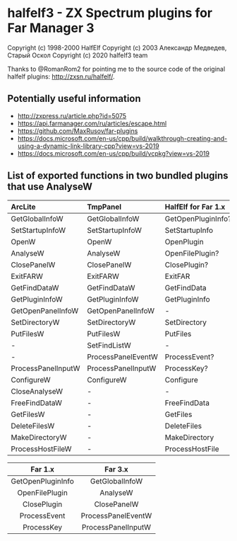 # halfelf3 - ZX Spectrum plugins for Far Manager 3

Copyright (c) 1998-2000 HalfElf
Copyright (c) 2003 Александр Медведев, Старый Оскол
Copyright (c) 2020 halfelf3 team

Thanks to @RomanRom2 for pointing me to the source code
of the original halfelf plugins:
<http://zxsn.ru/halfelf/>.

## Potentially useful information

- <http://zxpress.ru/article.php?id=5075>
- <https://api.farmanager.com/ru/articles/escape.html>
- <https://github.com/MaxRusov/far-plugins>
- <https://docs.microsoft.com/en-us/cpp/build/walkthrough-creating-and-using-a-dynamic-link-library-cpp?view=vs-2019>
- <https://docs.microsoft.com/en-us/cpp/build/vcpkg?view=vs-2019>

## List of exported functions in two bundled plugins that use AnalyseW

| ArcLite          |TmpPanel          |HalfElf for Far 1.x |
|:-----------------|:-----------------|:-------------------|
|GetGlobalInfoW    |GetGlobalInfoW    |GetOpenPluginInfo?  |
|SetStartupInfoW   |SetStartupInfoW   |SetStartupInfo      |
|OpenW             |OpenW             |OpenPlugin          |
|AnalyseW          |AnalyseW          |OpenFilePlugin?     |
|ClosePanelW       |ClosePanelW       |ClosePlugin?        |
|ExitFARW          |ExitFARW          |ExitFAR             |
|GetFindDataW      |GetFindDataW      |GetFindData         |
|GetPluginInfoW    |GetPluginInfoW    |GetPluginInfo       |
|GetOpenPanelInfoW |GetOpenPanelInfoW | -                  |
|SetDirectoryW     |SetDirectoryW     |SetDirectory        |
|PutFilesW         |PutFilesW         |PutFiles            |
| -                |SetFindListW      | -                  |
| -                |ProcessPanelEventW|ProcessEvent?       |
|ProcessPanelInputW|ProcessPanelInputW|ProcessKey?         |
|ConfigureW        |ConfigureW        |Configure           |
|CloseAnalyseW     | -                | -                  |
|FreeFindDataW     | -                |FreeFindData        |
|GetFilesW         | -                |GetFiles            |
|DeleteFilesW      | -                |DeleteFiles         |
|MakeDirectoryW    | -                |MakeDirectory       |
|ProcessHostFileW  | -                |ProcessHostFile     |


| Far 1.x          | Far 3.x          |
|:----------------:|:----------------:|
|GetOpenPluginInfo |GetGlobalInfoW    |
|OpenFilePlugin    |AnalyseW          |
|ClosePlugin       |ClosePanelW       |
|ProcessEvent      |ProcessPanelEventW|
|ProcessKey        |ProcessPanelInputW|
